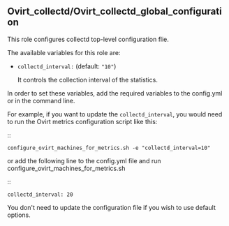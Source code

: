 ## Ovirt_collectd/Ovirt_collectd_global_configuration

This role configures collectd top-level configuration flie.

The available variables for this role are:

- `collectd_interval:`  (default: `"10"`)

   It controls the collection interval of the statistics.


In order to set these variables, add the required variables to the config.yml
or in the command line.

For example, if you want to update the `collectd_interval`,
you would need to run the Ovirt metrics configuration script like this:

::


    configure_ovirt_machines_for_metrics.sh -e "collectd_interval=10"


or add the following line to the config.yml file and run configure_ovirt_machines_for_metrics.sh

::

    collectd_interval: 20

You don't need to update the configuration file if you wish to use default options.

